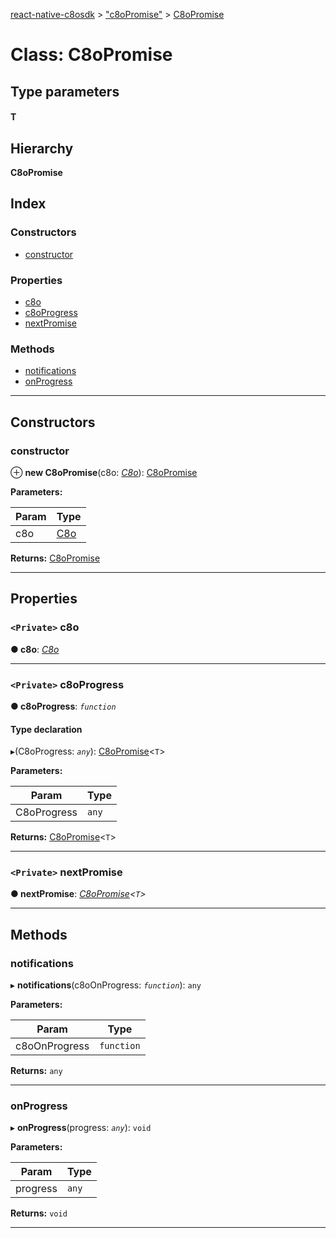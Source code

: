 [react-native-c8osdk](../README.md) > ["c8oPromise"](../modules/_c8opromise_.md) > [C8oPromise](../classes/_c8opromise_.c8opromise.md)

# Class: C8oPromise

## Type parameters
#### T 
## Hierarchy

**C8oPromise**

## Index

### Constructors

* [constructor](_c8opromise_.c8opromise.md#constructor)

### Properties

* [c8o](_c8opromise_.c8opromise.md#c8o)
* [c8oProgress](_c8opromise_.c8opromise.md#c8oprogress)
* [nextPromise](_c8opromise_.c8opromise.md#nextpromise)

### Methods

* [notifications](_c8opromise_.c8opromise.md#notifications)
* [onProgress](_c8opromise_.c8opromise.md#onprogress)

---

## Constructors

<a id="constructor"></a>

###  constructor

⊕ **new C8oPromise**(c8o: *[C8o](_c8o_.c8o.md)*): [C8oPromise](_c8opromise_.c8opromise.md)

**Parameters:**

| Param | Type |
| ------ | ------ |
| c8o | [C8o](_c8o_.c8o.md) |

**Returns:** [C8oPromise](_c8opromise_.c8opromise.md)

___

## Properties

<a id="c8o"></a>

### `<Private>` c8o

**● c8o**: *[C8o](_c8o_.c8o.md)*

___
<a id="c8oprogress"></a>

### `<Private>` c8oProgress

**● c8oProgress**: *`function`*

#### Type declaration
▸(C8oProgress: *`any`*): [C8oPromise](_c8opromise_.c8opromise.md)<`T`>

**Parameters:**

| Param | Type |
| ------ | ------ |
| C8oProgress | `any` |

**Returns:** [C8oPromise](_c8opromise_.c8opromise.md)<`T`>

___
<a id="nextpromise"></a>

### `<Private>` nextPromise

**● nextPromise**: *[C8oPromise](_c8opromise_.c8opromise.md)<`T`>*

___

## Methods

<a id="notifications"></a>

###  notifications

▸ **notifications**(c8oOnProgress: *`function`*): `any`

**Parameters:**

| Param | Type |
| ------ | ------ |
| c8oOnProgress | `function` |

**Returns:** `any`

___
<a id="onprogress"></a>

###  onProgress

▸ **onProgress**(progress: *`any`*): `void`

**Parameters:**

| Param | Type |
| ------ | ------ |
| progress | `any` |

**Returns:** `void`

___

